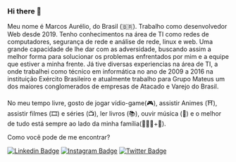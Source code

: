### Hi there 👋

<!--
**marcosaureliodev/marcosaureliodev** is a ✨ _special_ ✨ repository because its `README.md` (this file) appears on your GitHub profile.

Here are some ideas to get you started:

- 🔭 I’m currently working on ...
- 🌱 I’m currently learning ...
- 👯 I’m looking to collaborate on ...
- 🤔 I’m looking for help with ...
- 💬 Ask me about ...
- 📫 How to reach me: ...
- 😄 Pronouns: ...
- ⚡ Fun fact: ...
-->
Meu nome é Marcos Aurélio, do Brasil (🇧🇷). Trabalho como desenvolvedor Web desde 2019. Tenho conhecimentos na área de TI como redes de computadores, segurança de rede e análise de rede, linux e web. Uma grande capacidade de lhe dar com as adversidade, buscando assim a melhor forma para solucionar os problemas enfrentados por mim e a equipe que estiver a minha frente.
Já tive diversas experiencias na área de TI, a onde trabalhei como técnico em informática no ano de 2009 a 2016 na instituição Exército Brasileiro e atualmente trabalho para Grupo Mateus um dos maiores conglomerados de empresas de Atacado e Varejo do Brasil. 

No meu tempo livre, gosto de jogar vídio-game(🎮), assistir Animes (⛩), assistir filmes (🎞️) e séries (📺), ler livros (📚), ouvir música (🎵) e o melhor de tudo está sempre ao lado da minha família(👨‍👩‍👦+👵).

Como você pode de me encontrar?

[![Linkedin Badge](https://img.shields.io/badge/-Linkedin-blue?style=flat-square&logo=Linkedin&logoColor=white&link=https://www.linkedin.com/in/marcos-aur%C3%A9lio-47b590139/)](https://www.linkedin.com/in/marcos-aur%C3%A9lio-47b590139/)
[![Instagram Badge](https://img.shields.io/badge/-Instagram-FF0000?style=flat-square&labelColor=FF0000&logo=instagram&logoColor=white&link=https://www.instagram.com/marcosaurelio.oficial)](https://www.instagram.com/marcosaurelio.oficial)
[![Twitter Badge](https://img.shields.io/badge/-Twitter-1ca0f1?style=flat-square&labelColor=1ca0f1&logo=twitter&logoColor=white&link=https://twitter.com/aurlio_a)](https://twitter.com/aurlio_a)
